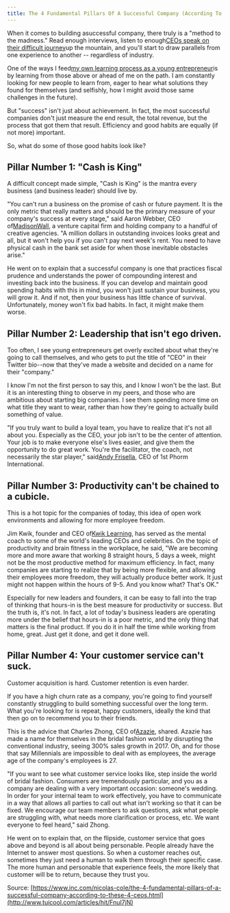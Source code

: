 ```yaml
---
title: The 4 Fundamental Pillars Of A Successful Company (According To These 4 CEOs)
---
```


When it comes to building asuccessful company, there truly is a "method to the madness." Read enough interviews, listen to enough[CEOs speak on their difficult journey](https://www.inc.com/nicolas-cole/this-ceo-says-its-time-to-rethink-your-approach-to-video-marketing.html)up the mountain, and you'll start to draw parallels from one experience to another -- regardless of industry.

One of the ways I feed[my own learning process as a young entrepreneur](https://www.inc.com/nicolas-cole/the-4-biggest-obstacles-all-new-entrepreneurs-face-and-how-these-4-young-entrepr.html)is by learning from those above or ahead of me on the path. I am constantly looking for new people to learn from, eager to hear what solutions they found for themselves \(and selfishly, how I might avoid those same challenges in the future\).

But "success" isn't just about achievement. In fact, the most successful companies don't just measure the end result, the total revenue, but the process that got them that result. Efficiency and good habits are equally \(if not more\) important.

So, what do some of those good habits look like?

## Pillar Number 1: "Cash is King"

A difficult concept made simple, "Cash is King" is the mantra every business \(and business leader\) should live by.

"You can't run a business on the promise of cash or future payment. It is the only metric that really matters and should be the primary measure of your company's success at every stage," said Aaron Webber, CEO of[MadisonWall](http://madisonwall.co/#home), a venture capital firm and holding company to a handful of creative agencies. "A million dollars in outstanding invoices looks great and all, but it won't help you if you can't pay next week's rent. You need to have physical cash in the bank set aside for when those inevitable obstacles arise."

He went on to explain that a successful company is one that practices fiscal prudence and understands the power of compounding interest and investing back into the business. If you can develop and maintain good spending habits with this in mind, you won't just sustain your business, you will grow it. And if not, then your business has little chance of survival. Unfortunately, money won't fix bad habits. In fact, it might make them worse.

## Pillar Number 2: Leadership that isn't ego driven.

Too often, I see young entrepreneurs get overly excited about what they're going to call themselves, and who gets to put the title of "CEO" in their Twitter bio--now that they've made a website and decided on a name for their "company."

I know I'm not the first person to say this, and I know I won't be the last. But it is an interesting thing to observe in my peers, and those who are ambitious about starting big companies. I see them spending more time on what title they want to wear, rather than how they're going to actually build something of value.

"If you truly want to build a loyal team, you have to realize that it's not all about you. Especially as the CEO, your job isn't to be the center of attention. Your job is to make everyone else's lives easier, and give them the opportunity to do great work. You're the facilitator, the coach, not necessarily the star player," said[Andy Frisella](http://themfceo.com/), CEO of 1st Phorm International.

## Pillar Number 3: Productivity can't be chained to a cubicle.

This is a hot topic for the companies of today, this idea of open work environments and allowing for more employee freedom.

Jim Kwik, founder and CEO of[Kwik Learning](https://kwiklearning.com/), has served as the mental coach to some of the world's leading CEOs and celebrities. On the topic of productivity and brain fitness in the workplace, he said, "We are becoming more and more aware that working 8 straight hours, 5 days a week, might not be the most productive method for maximum efficiency. In fact, many companies are starting to realize that by being more flexible, and allowing their employees more freedom, they will actually produce better work. It just might not happen within the hours of 9-5. And you know what? That's OK."

Especially for new leaders and founders, it can be easy to fall into the trap of thinking that hours-in is the best measure for productivity or success. But the truth is, it's not. In fact, a lot of today's business leaders are operating more under the belief that hours-in is a poor metric, and the only thing that matters is the final product. If you do it in half the time while working from home, great. Just get it done, and get it done well.

## Pillar Number 4: Your customer service can't suck.

Customer acquisition is hard. Customer retention is even harder.

If you have a high churn rate as a company, you're going to find yourself constantly struggling to build something successful over the long term. What you're looking for is repeat, happy customers, ideally the kind that then go on to recommend you to their friends.

This is the advice that Charles Zhong, CEO of[Azazie](https://www.azazie.com/), shared. Azazie has made a name for themselves in the bridal fashion world by disrupting the conventional industry, seeing 300% sales growth in 2017. Oh, and for those that say Millennials are impossible to deal with as employees, the average age of the company's employees is 27.

"If you want to see what customer service looks like, step inside the world of bridal fashion. Consumers are tremendously particular, and you as a company are dealing with a very important occasion: someone's wedding. In order for your internal team to work effectively, you have to communicate in a way that allows all parties to call out what isn't working so that it can be fixed. We encourage our team members to ask questions, ask what people are struggling with, what needs more clarification or process, etc. We want everyone to feel heard," said Zhong.

He went on to explain that, on the flipside, customer service that goes above and beyond is all about being personable. People already have the Internet to answer most questions. So when a customer reaches out, sometimes they just need a human to walk them through their specific case. The more human and personable that experience feels, the more likely that customer will be to return, because they trust you.



Source: [https://www.inc.com/nicolas-cole/the-4-fundamental-pillars-of-a-successful-company-according-to-these-4-ceos.html](http://www.tuicool.com/articles/hit/FnuI7jN)

